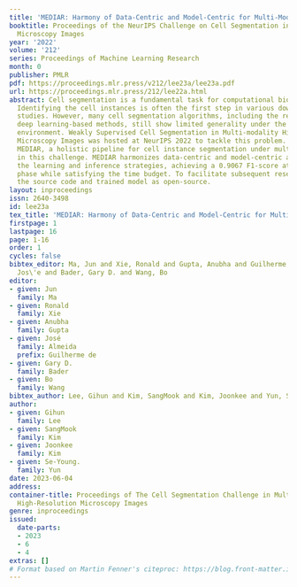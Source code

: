 ```yaml
---
title: 'MEDIAR: Harmony of Data-Centric and Model-Centric for Multi-Modality Microscopy'
booktitle: Proceedings of the NeurIPS Challenge on Cell Segmentation in Muliti-modality
  Microscopy Images
year: '2022'
volume: '212'
series: Proceedings of Machine Learning Research
month: 0
publisher: PMLR
pdf: https://proceedings.mlr.press/v212/lee23a/lee23a.pdf
url: https://proceedings.mlr.press/212/lee22a.html
abstract: Cell segmentation is a fundamental task for computational biology analysis.
  Identifying the cell instances is often the first step in various downstream biomedical
  studies. However, many cell segmentation algorithms, including the recently emerging
  deep learning-based methods, still show limited generality under the multimodality
  environment. Weakly Supervised Cell Segmentation in Multi-modality High-Resolution
  Microscopy Images was hosted at NeurIPS 2022 to tackle this problem. We propose
  MEDIAR, a holistic pipeline for cell instance segmentation under multi-modality
  in this challenge. MEDIAR harmonizes data-centric and model-centric approaches as
  the learning and inference strategies, achieving a 0.9067 F1-score at the validation
  phase while satisfying the time budget. To facilitate subsequent research, we provide
  the source code and trained model as open-source.
layout: inproceedings
issn: 2640-3498
id: lee23a
tex_title: 'MEDIAR: Harmony of Data-Centric and Model-Centric for Multi-Modality Microscopy'
firstpage: 1
lastpage: 16
page: 1-16
order: 1
cycles: false
bibtex_editor: Ma, Jun and Xie, Ronald and Gupta, Anubha and Guilherme de Almeida,
  Jos\'e and Bader, Gary D. and Wang, Bo
editor:
- given: Jun
  family: Ma
- given: Ronald
  family: Xie
- given: Anubha
  family: Gupta
- given: José
  family: Almeida
  prefix: Guilherme de
- given: Gary D.
  family: Bader
- given: Bo
  family: Wang
bibtex_author: Lee, Gihun and Kim, SangMook and Kim, Joonkee and Yun, Se-Young.
author:
- given: Gihun
  family: Lee
- given: SangMook
  family: Kim
- given: Joonkee
  family: Kim
- given: Se-Young.
  family: Yun
date: 2023-06-04
address:
container-title: Proceedings of The Cell Segmentation Challenge in Multi-modality
  High-Resolution Microscopy Images
genre: inproceedings
issued:
  date-parts:
  - 2023
  - 6
  - 4
extras: []
# Format based on Martin Fenner's citeproc: https://blog.front-matter.io/posts/citeproc-yaml-for-bibliographies/
---
```

